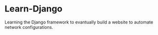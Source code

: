 # Learn-Django
Learning the Django framework to evantually build a website to automate network configurations.
